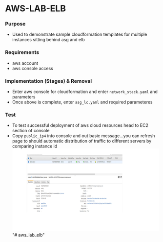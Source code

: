 # AWS-LAB-ELB

### Purpose
- Used to demonstrate sample cloudformation templates for multiple instances sitting behind asg and elb

### Requirements
- aws account
- aws console access

### Implementation (Stages) & Removal
- Enter aws console for cloudformation and enter `network_stack.yaml` and parameters
- Once above is complete, enter `asg_lc.yaml` and required parameteres

### Test
- To test successful deployment of aws cloud resources head to EC2 section of console
- Copy `public_ip4` into console and out basic message...you can refresh page to should automatic distribution of traffic to different servers by comparing instance id
![ec2 console example](ec2_console.jpg)"# aws_lab_elb" 
